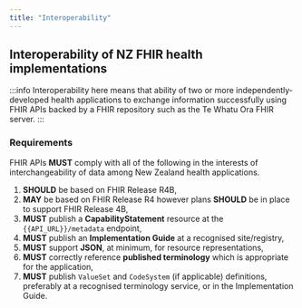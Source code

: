 ```yaml
---
title: "Interoperability"
---
```


## Interoperability of NZ FHIR health implementations



:::info
Interoperability here means that ability of two or more independently-developed health applications to exchange information successfully using FHIR APIs backed by a FHIR repository such as the Te Whatu Ora FHIR server.
:::

### Requirements

FHIR APIs **MUST** comply with all of the following in the interests of interchangeability of data among New Zealand health applications.

1. **SHOULD** be based on FHIR Release R4B,
2. **MAY** be based on FHIR Release R4 however plans **SHOULD** be in place to support FHIR Release 4B,
3. **MUST** publish a **CapabilityStatement** resource at the `{{API_URL}}/metadata` endpoint,  
4. **MUST** publish an **Implementation Guide** at a recognised site/registry,
5. **MUST** support **JSON**, at minimum, for resource representations,  
6. **MUST** correctly reference **published terminology** which is appropriate for the application,  
7. **MUST**  publish `ValueSet` and `CodeSystem` (if applicable) definitions, preferably at a recognised terminology service, or in the Implementation Guide.
